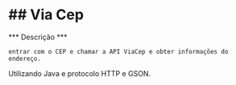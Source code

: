 <h1> ## V i a C e p </h1>

*** Descrição  ***

```
entrar com o CEP e chamar a API ViaCep e obter informações do endereço.
```
Utilizando Java e protocolo HTTP e GSON.

